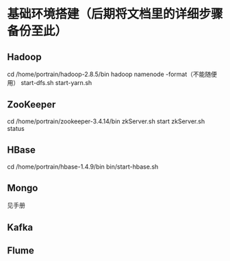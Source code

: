 # 基础环境搭建（后期将文档里的详细步骤备份至此）
## Hadoop
cd /home/portrain/hadoop-2.8.5/bin
hadoop namenode -format（不能随便用）
start-dfs.sh
start-yarn.sh

## ZooKeeper
cd /home/portrain/zookeeper-3.4.14/bin
zkServer.sh start
zkServer.sh status

## HBase
cd /home/portrain/hbase-1.4.9/bin
bin/start-hbase.sh

## Mongo
见手册

## Kafka

## Flume













